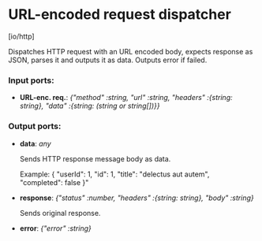 # URL-encoded request dispatcher

[io/http]

Dispatches HTTP request with an URL encoded body, expects response as JSON, parses it and outputs it as data. Outputs error if failed.

### Input ports:

* __URL-enc. req.__: _{"method" :string, "url" :string, "headers" :{string: string}, "data" :{string: (string or string[])}}_



### Output ports:

* __data__: _any_

    Sends HTTP response message body as data.
    
    Example:
    {
      "userId": 1, 
      "id": 1, 
      "title": "delectus aut autem",  
      "completed": false
    }"



* __response__: _{"status" :number, "headers" :{string: string}, "body" :string}_

    Sends original response.



* __error__: _{"error" :string}_



